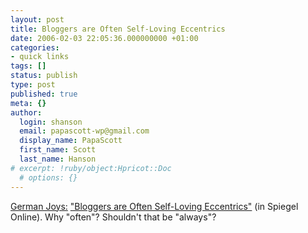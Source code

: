 ```yaml
---
layout: post
title: Bloggers are Often Self-Loving Eccentrics
date: 2006-02-03 22:05:36.000000000 +01:00
categories:
- quick links
tags: []
status: publish
type: post
published: true
meta: {}
author:
  login: shanson
  email: papascott-wp@gmail.com
  display_name: PapaScott
  first_name: Scott
  last_name: Hanson
# excerpt: !ruby/object:Hpricot::Doc
  # options: {}
---
```

<p><a href="http://andrewhammel.typepad.com/german_joys/2006/02/journalists_are.html" title="'Bloggers are Often Self-Loving Eccentrics'">German Joys:</a> <a href="http://www.spiegel.de/netzwelt/netzkultur/0,1518,398523,00.html" title="'Blogger sind oft selbstverliebte Egozentriker' - Netzwelt - SPIEGEL ONLINE - Nachrichten">"Bloggers are Often Self-Loving Eccentrics"</a> (in Spiegel Online). Why "often"? Shouldn't that be "always"?</p>
